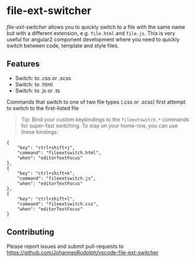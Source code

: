 # file-ext-switcher 

*file-ext-switcher* allows you to quickly switch to a file with the same name but with a different extension, e.g. `file.html` and `file.js`.
This is very useful for angular2 component development where you need to quickly switch between code, template and style files.  

## Features

* Switch: to .css or .scss
* Switch: to .html
* Switch: to .js or .ts

Commands that switch to one of two file types (.css or .scss) first attempt to switch to the first-listed file 

> Tip: Bind your custom keybindings to the `fileextswitch.*` commands for super-fast switching. To stay on your home-row, you can use these bindings: 
```
{
    "key": "ctrl+shift+j",
    "command": "fileextswitch.html",
    "when": "editorTextFocus"
},
{
    "key": "ctrl+shift+k",
    "command": "fileextswitch.js",
    "when": "editorTextFocus"
},
{
    "key": "ctrl+shift+l",
    "command": "fileextswitch.css",
    "when": "editorTextFocus"
}
```


## Contributing
Please report issues and submit pull-requests to https://github.com/JohannesRudolph/vscode-file-ext-switcher